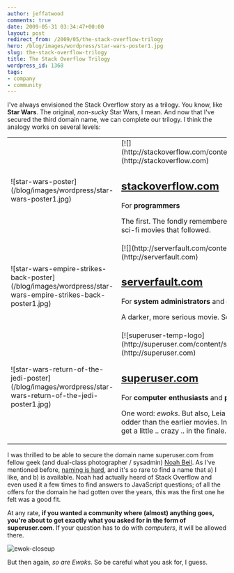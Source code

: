 ```yaml
---
author: jeffatwood
comments: true
date: 2009-05-31 03:34:47+00:00
layout: post
redirect_from: /2009/05/the-stack-overflow-trilogy
hero: /blog/images/wordpress/star-wars-poster1.jpg
slug: the-stack-overflow-trilogy
title: The Stack Overflow Trilogy
wordpress_id: 1368
tags:
- company
- community
---
```



I've always envisioned the Stack Overflow story as a trilogy. You know, like **Star Wars**. The original, _non-sucky_ Star Wars, I mean. And now that I've secured the third domain name, we can complete our trilogy. I think the analogy works on several levels:



<table >
<tr >

<td >![star-wars-poster](/blog/images/wordpress/star-wars-poster1.jpg)

<td style="padding-left:10px;" valign="top" >
[![](http://stackoverflow.com/content/stackoverflow/img/logo.png)](http://stackoverflow.com)  



## [stackoverflow.com](http://stackoverflow.com)




For **programmers**




The first. The fondly remembered classic. A model for so many sci-fi movies that followed.


</tr>
<tr >

<td >![star-wars-empire-strikes-back-poster](/blog/images/wordpress/star-wars-empire-strikes-back-poster1.jpg)

<td style="padding-left:10px;" valign="top" >
[![](http://serverfault.com/content/serverfault/img/logo.png)](http://serverfault.com)  



## [serverfault.com](http://serverfault.com)




For **system administrators** and **desktop support professionals**




A darker, more serious movie. Some say the best in the series.


</tr>
<tr >

<td >![star-wars-return-of-the-jedi-poster](/blog/images/wordpress/star-wars-return-of-the-jedi-poster1.jpg)

<td style="padding-left:10px;" valign="top" >
[![superuser-temp-logo](http://superuser.com/content/superuser/img/logo.png)](http://superuser.com)  



## [superuser.com](http://superuser.com)




For **computer enthusiasts** and **power users**




One word: _ewoks_. But also, Leia in a bikini. Still canon, but little odder than the earlier movies. In other words, things are going to get a little .. crazy .. in the finale.


</tr>
</table>



I was thrilled to be able to secure the domain name superuser.com from fellow geek (and dual-class photographer / sysadmin) [Noah Beil](http://www.noahbeil.com/). As I've mentioned before, [naming is hard](http://blog.stackoverflow.com/2009/03/it-stack-overflow-update-naming-is-hard/), and it's so rare to find a name that a) I like, and b) is available. Noah had actually heard of Stack Overflow and even used it a few times to find answers to JavaScript questions; of all the offers for the domain he had gotten over the years, this was the first one he felt was a good fit. 



At any rate, **if you wanted a community where (almost) anything goes, you're about to get exactly what you asked for in the form of superuser.com**. If your question has to do with _computers_, it will be allowed there.



![ewok-closeup](/blog/images/wordpress/ewok-closeup.jpg)



But then again, _so are Ewoks_. So be careful what you ask for, I guess.

